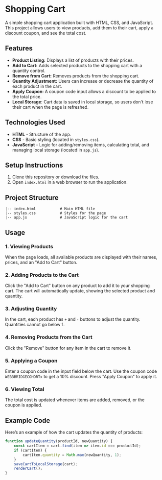 # Shopping Cart

A simple shopping cart application built with HTML, CSS, and JavaScript. This project allows users to view products, add them to their cart, apply a discount coupon, and see the total cost.

## Features

- **Product Listing:** Displays a list of products with their prices.
- **Add to Cart:** Adds selected products to the shopping cart with a quantity control.
- **Remove from Cart:** Removes products from the shopping cart.
- **Quantity Adjustment:** Users can increase or decrease the quantity of each product in the cart.
- **Apply Coupon:** A coupon code input allows a discount to be applied to the total price.
- **Local Storage:** Cart data is saved in local storage, so users don't lose their cart when the page is refreshed.

## Technologies Used

- **HTML** - Structure of the app.
- **CSS** - Basic styling (located in `styles.css`).
- **JavaScript** - Logic for adding/removing items, calculating total, and managing local storage (located in `app.js`).

## Setup Instructions

1. Clone this repository or download the files.
2. Open `index.html` in a web browser to run the application.

## Project Structure

```
|-- index.html           # Main HTML file
|-- styles.css           # Styles for the page
|-- app.js               # JavaScript logic for the cart
```

## Usage

### 1. Viewing Products
When the page loads, all available products are displayed with their names, prices, and an "Add to Cart" button.

### 2. Adding Products to the Cart
Click the "Add to Cart" button on any product to add it to your shopping cart. The cart will automatically update, showing the selected product and quantity.

### 3. Adjusting Quantity
In the cart, each product has `+` and `-` buttons to adjust the quantity. Quantities cannot go below 1.

### 4. Removing Products from the Cart
Click the "Remove" button for any item in the cart to remove it.

### 5. Applying a Coupon
Enter a coupon code in the input field below the cart. Use the coupon code `WEB3BRIDGECOHORTx` to get a 10% discount. Press "Apply Coupon" to apply it.

### 6. Viewing Total
The total cost is updated whenever items are added, removed, or the coupon is applied.

## Example Code

Here’s an example of how the cart updates the quantity of products:

```javascript
function updateQuantity(productId, newQuantity) {
    const cartItem = cart.find(item => item.id === productId);
    if (cartItem) {
        cartItem.quantity = Math.max(newQuantity, 1);
    }
    saveCartToLocalStorage(cart);
    renderCart();
}
```
